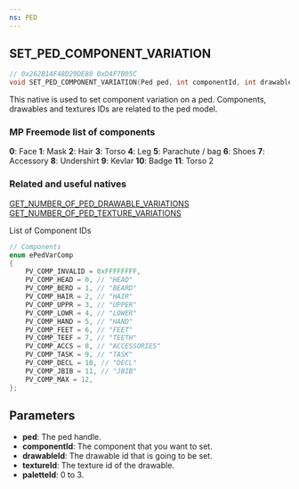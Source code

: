 ```yaml
---
ns: PED
---
```

## SET_PED_COMPONENT_VARIATION

```c
// 0x262B14F48D29DE80 0xD4F7B05C
void SET_PED_COMPONENT_VARIATION(Ped ped, int componentId, int drawableId, int textureId, int paletteId);
```

This native is used to set component variation on a ped. Components, drawables and textures IDs are related to the ped model.

### MP Freemode list of components
**0**: Face
**1**: Mask
**2**: Hair
**3**: Torso
**4**: Leg
**5**: Parachute / bag
**6**: Shoes
**7**: Accessory
**8**: Undershirt
**9**: Kevlar
**10**: Badge
**11**: Torso 2

### Related and useful natives
[GET_NUMBER_OF_PED_DRAWABLE_VARIATIONS](#_0x27561561732A7842)  
[GET_NUMBER_OF_PED_TEXTURE_VARIATIONS](#_0x8F7156A3142A6BAD)  

List of Component IDs
```c
// Components
enum ePedVarComp
{
    PV_COMP_INVALID = 0xFFFFFFFF,
    PV_COMP_HEAD = 0, // "HEAD"
    PV_COMP_BERD = 1, // "BEARD"
    PV_COMP_HAIR = 2, // "HAIR"
    PV_COMP_UPPR = 3, // "UPPER"
    PV_COMP_LOWR = 4, // "LOWER"
    PV_COMP_HAND = 5, // "HAND"
    PV_COMP_FEET = 6, // "FEET"
    PV_COMP_TEEF = 7, // "TEETH"
    PV_COMP_ACCS = 8, // "ACCESSORIES"
    PV_COMP_TASK = 9, // "TASK"
    PV_COMP_DECL = 10, // "DECL"
    PV_COMP_JBIB = 11, // "JBIB"
    PV_COMP_MAX = 12,
};
```

## Parameters
* **ped**: The ped handle.
* **componentId**: The component that you want to set.
* **drawableId**: The drawable id that is going to be set.
* **textureId**: The texture id of the drawable.
* **paletteId**: 0 to 3.
